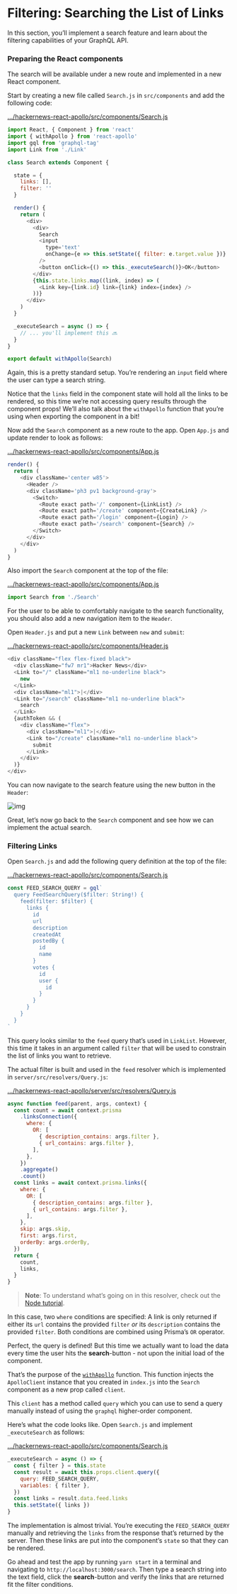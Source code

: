 # Filtering: Searching the List of Links

In this section, you’ll implement a search feature and learn about the filtering capabilities of your GraphQL API. 

### Preparing the React components

The search will be available under a new route and implemented in a new React component.

Start by creating a new file called `Search.js` in `src/components` and add the following code:      

[ ](https://github.com/howtographql/react-apollo/blob/master/src/components/Search.js)[  .../hackernews-react-apollo/src/components/Search.js](https://github.com/howtographql/react-apollo/blob/master/src/components/Search.js)

```js
import React, { Component } from 'react'
import { withApollo } from 'react-apollo'
import gql from 'graphql-tag'
import Link from './Link'

class Search extends Component {

  state = {
    links: [],
    filter: ''
  }

  render() {
    return (
      <div>
        <div>
          Search
          <input
            type='text'
            onChange={e => this.setState({ filter: e.target.value })}
          />
          <button onClick={() => this._executeSearch()}>OK</button>
        </div>
        {this.state.links.map((link, index) => (
          <Link key={link.id} link={link} index={index} />
        ))}
      </div>
    )
  }

  _executeSearch = async () => {
    // ... you'll implement this 🔜
  }
}

export default withApollo(Search)
```

Again, this is a pretty standard setup. You’re rendering an `input` field where the user can type a search string.

Notice that the `links` field in the component state will hold all the links to be rendered, so this time we’re not accessing query results through the component  props! We’ll also talk about the `withApollo` function that you’re using when exporting the component in a bit!

Now add the `Search` component as a new route to the app. Open `App.js` and update render to look as follows:      

[ ](https://github.com/howtographql/react-apollo/blob/master/src/components/App.js)[  .../hackernews-react-apollo/src/components/App.js](https://github.com/howtographql/react-apollo/blob/master/src/components/App.js)

```js
render() {
  return (
    <div className='center w85'>
      <Header />
      <div className='ph3 pv1 background-gray'>
        <Switch>
          <Route exact path='/' component={LinkList} />
          <Route exact path='/create' component={CreateLink} />
          <Route exact path='/login' component={Login} />
          <Route exact path='/search' component={Search} />
        </Switch>
      </div>
    </div>
  )
}
```

Also import the `Search` component at the top of the file:      

[ ](https://github.com/howtographql/react-apollo/blob/master/src/components/App.js)[  .../hackernews-react-apollo/src/components/App.js](https://github.com/howtographql/react-apollo/blob/master/src/components/App.js)

```js
import Search from './Search'
```

For the user to be able to comfortably navigate to the search functionality, you should also add a new navigation item to the `Header`.

Open `Header.js` and put a new `Link` between `new` and `submit`:     

[ ](https://github.com/howtographql/react-apollo/blob/master/src/components/Header.js)[  .../hackernews-react-apollo/src/components/Header.js](https://github.com/howtographql/react-apollo/blob/master/src/components/Header.js)

```js
<div className="flex flex-fixed black">
  <div className="fw7 mr1">Hacker News</div>
  <Link to="/" className="ml1 no-underline black">
    new
  </Link>
  <div className="ml1">|</div>
  <Link to="/search" className="ml1 no-underline black">
    search
  </Link>
  {authToken && (
    <div className="flex">
      <div className="ml1">|</div>
      <Link to="/create" className="ml1 no-underline black">
        submit
      </Link>
    </div>
  )}
</div>
```

You can now navigate to the search feature using the new button in the `Header`:

![img](https://imgur.com/XxPdUvo.png)



Great, let’s now go back to the `Search` component and see how we can implement the actual search.

### Filtering Links



Open `Search.js` and add the following query definition at the top of the file:      

[ ](https://github.com/howtographql/react-apollo/blob/master/src/components/Search.js)[  .../hackernews-react-apollo/src/components/Search.js](https://github.com/howtographql/react-apollo/blob/master/src/components/Search.js)

```js
const FEED_SEARCH_QUERY = gql`
  query FeedSearchQuery($filter: String!) {
    feed(filter: $filter) {
      links {
        id
        url
        description
        createdAt
        postedBy {
          id
          name
        }
        votes {
          id
          user {
            id
          }
        }
      }
    }
  }
`
```

This query looks similar to the `feed` query that’s used in `LinkList`. However, this time it takes in an argument called `filter` that will be used to constrain the list of links you want to retrieve.

The actual filter is built and used in the `feed` resolver which is implemented in `server/src/resolvers/Query.js`:    

[ ](https://github.com/howtographql/react-apollo/blob/master/server/src/resolvers/Query.js)[  .../hackernews-react-apollo/server/src/resolvers/Query.js](https://github.com/howtographql/react-apollo/blob/master/server/src/resolvers/Query.js)

```js
async function feed(parent, args, context) {
  const count = await context.prisma
    .linksConnection({
      where: {
        OR: [
          { description_contains: args.filter },
          { url_contains: args.filter },
        ],
      },
    })
    .aggregate()
    .count()
  const links = await context.prisma.links({
    where: {
      OR: [
        { description_contains: args.filter },
        { url_contains: args.filter },
      ],
    },
    skip: args.skip,
    first: args.first,
    orderBy: args.orderBy,
  })
  return {
    count,
    links,
  }
}
```

> **Note**: To understand what’s going on in this resolver, check out the [Node tutorial](https://www.howtographql.com/graphql-js/0-introduction).



In this case, two `where` conditions are specified: A link is only returned if either its `url` contains the provided `filter` *or* its `description` contains the provided `filter`. Both conditions are combined using Prisma’s `OR` operator.

Perfect, the query is defined! But this time we actually want to load the data every time the user hits the **search**-button - not upon the initial load of the component.

That’s the purpose of the [`withApollo`](http://dev.apollodata.com/react/higher-order-components.html#withApollo) function. This function injects the `ApolloClient` instance that you created in `index.js` into the `Search` component as a new prop called `client`.



This `client` has a method called `query` which you can use to send a query manually instead of using the `graphql` higher-order component.

Here’s what the code looks like. Open `Search.js` and implement `_executeSearch` as follows:

[ ](https://github.com/howtographql/react-apollo/blob/master/src/components/Search.js)[  .../hackernews-react-apollo/src/components/Search.js](https://github.com/howtographql/react-apollo/blob/master/src/components/Search.js)

```js
_executeSearch = async () => {
  const { filter } = this.state
  const result = await this.props.client.query({
    query: FEED_SEARCH_QUERY,
    variables: { filter },
  })
  const links = result.data.feed.links
  this.setState({ links })
}
```

The implementation is almost trivial. You’re executing the `FEED_SEARCH_QUERY` manually and retrieving the `links` from the response that’s returned by the server. Then these links are put into the component’s `state` so that they can be rendered.

Go ahead and test the app by running `yarn start` in a terminal and navigating to `http://localhost:3000/search`. Then type a search string into the text field, click the **search**-button and verify the links that are returned fit the filter conditions.